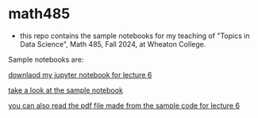 # math485

* this repo contains the sample notebooks for my teaching of "Topics in Data Science", Math 485, Fall 2024, at Wheaton College.


Sample notebooks are:

[downlaod my jupyter notebook for lecture 6](sample_code/tabular_data/tabular_data_06.ipynb)

[take a look at the sample notebook](https://github.com/yingli/math485/blob/main/sample_code/tabular_data/tabular_data_06.ipynb)

[you can also read the pdf file made from the sample code for lecture 6](tabular_data_06.pdf)
